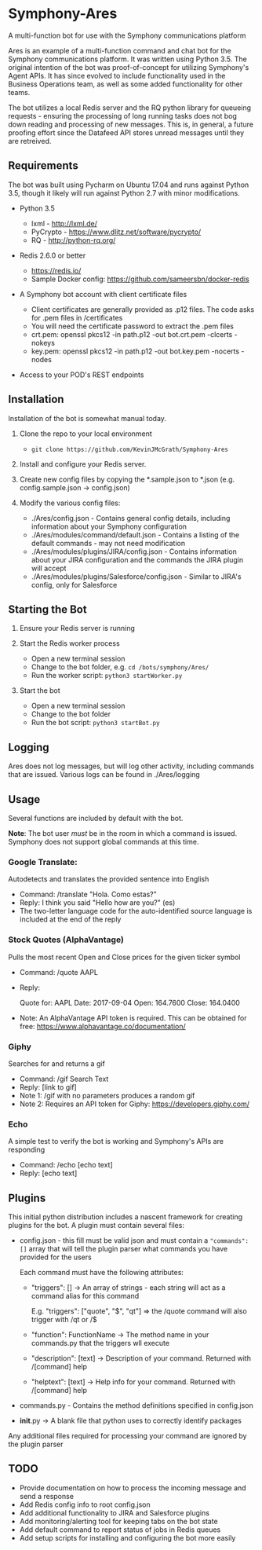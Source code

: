 # Symphony-Ares
A multi-function bot for use with the Symphony communications platform

Ares is an example of a multi-function command and chat bot for the Symphony communications platform. It was written using Python 3.5. The original intention of the bot was proof-of-concept for utilizing Symphony's Agent APIs. It has since evolved to include functionality used in the Business Operations team, as well as some added functionality for other teams. 

The bot utilizes a local Redis server and the RQ python library for queueing requests - ensuring the processing of long running tasks does not bog down reading and processing of new messages. This is, in general, a future proofing effort since the Datafeed API stores unread messages until they are retreived. 

## Requirements

The bot was built using Pycharm on Ubuntu 17.04 and runs against Python 3.5, though it likely will run against Python 2.7 with minor modifications. 

* Python 3.5 

    * lxml - http://lxml.de/
    * PyCrypto - https://www.dlitz.net/software/pycrypto/
    * RQ - http://python-rq.org/

* Redis 2.6.0 or better

    * https://redis.io/
    * Sample Docker config: https://github.com/sameersbn/docker-redis

* A Symphony bot account with client certificate files

    * Client certificates are generally provided as .p12 files. The code asks for .pem files in /certificates
    * You will need the certificate password to extract the .pem files
    * crt.pem: openssl pkcs12 -in path.p12 -out bot.crt.pem -clcerts -nokeys
    * key.pem: openssl pkcs12 -in path.p12 -out bot.key.pem -nocerts -nodes

* Access to your POD's REST endpoints

## Installation

Installation of the bot is somewhat manual today. 

1. Clone the repo to your local environment 

    * `git clone https://github.com/KevinJMcGrath/Symphony-Ares`

2. Install and configure your Redis server. 
3. Create new config files by copying the *.sample.json to *.json (e.g. config.sample.json -> config.json)
4. Modify the various config files:

    * ./Ares/config.json - Contains general config details, including information about your Symphony configuration
    * ./Ares/modules/command/default.json - Contains a listing of the default commands - may not need modification
    * ./Ares/modules/plugins/JIRA/config.json - Contains information about your JIRA configuration and the commands the JIRA plugin will accept
    * ./Ares/modules/plugins/Salesforce/config.json - Similar to JIRA's config, only for Salesforce

## Starting the Bot

1. Ensure your Redis server is running
2. Start the Redis worker process

    * Open a new terminal session
    * Change to the bot folder, e.g. `cd /bots/symphony/Ares/`
    * Run the worker script: `python3 startWorker.py`

3. Start the bot

    * Open a new terminal session
    * Change to the bot folder
    * Run the bot script: `python3 startBot.py`

## Logging

Ares does not log messages, but will log other activity, including commands that are issued. Various logs can be found in ./Ares/logging

## Usage

Several functions are included by default with the bot. 

**Note**: The bot user _must_ be in the room in which a command is issued. Symphony does not support global commands at this time. 

### Google Translate:

Autodetects and translates the provided sentence into English

* Command: /translate "Hola. Como estas?"
* Reply: I think you said "Hello how are you?" (es)
* The two-letter language code for the auto-identified source language is included at the end of the reply

### Stock Quotes (AlphaVantage)

Pulls the most recent Open and Close prices for the given ticker symbol

* Command: /quote AAPL
* Reply: 

    Quote for: AAPL
    Date: 2017-09-04
    Open: 164.7600
    Close: 164.0400

* Note: An AlphaVantage API token is required. This can be obtained for free: https://www.alphavantage.co/documentation/

### Giphy

Searches for and returns a gif

* Command: /gif Search Text
* Reply: [link to gif]
* Note 1: /gif with no parameters produces a random gif
* Note 2: Requires an API token for Giphy: https://developers.giphy.com/

### Echo

A simple test to verify the bot is working and Symphony's APIs are responding

* Command: /echo [echo text]
* Reply: [echo text]

## Plugins

This initial python distribution includes a nascent framework for creating plugins for the bot. A plugin must contain several files:

* config.json - this fill must be valid json and must contain a `"commands": []` array that will tell the plugin parser what commands you have provided for the users

    Each command must have the following attributes:

    * "triggers": [] -> An array of strings - each string will act as a command alias for this command

        E.g. "triggers": ["quote", "$", "qt"] => the /quote command will also trigger with /qt or /$

    * "function": FunctionName -> The method name in your commands.py that the triggers wll execute
    * "description": [text] -> Description of your command. Returned with /[command] help
    * "helptext": [text] -> Help info for your command. Returned with /[command] help

* commands.py - Contains the method definitions specified in config.json
* __init__.py -> A blank file that python uses to correctly identify packages

Any additional files required for processing your command are ignored by the plugin parser



## TODO

* Provide documentation on how to process the incoming message and send a response
* Add Redis config info to root config.json
* Add additional functionality to JIRA and Salesforce plugins
* Add monitoring/alerting tool for keeping tabs on the bot state
* Add default command to report status of jobs in Redis queues
* Add setup scripts for installing and configuring the bot more easily